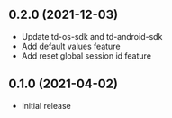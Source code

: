 ## 0.2.0 (2021-12-03)

* Update td-os-sdk and td-android-sdk
* Add default values feature
* Add reset global session id feature

## 0.1.0 (2021-04-02)
* Initial release